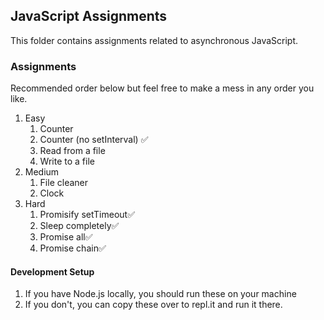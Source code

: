 ## JavaScript Assignments

This folder contains assignments related to asynchronous JavaScript.

### Assignments

Recommended order below but feel free to make a mess in any order you like.
1. Easy
   1. Counter
   2. Counter (no setInterval) ✅ 
   3. Read from a file
   4. Write to a file
2. Medium
   1. File cleaner
   2. Clock
3. Hard
   1. Promisify setTimeout✅ 
   2. Sleep completely✅ 
   3. Promise all✅ 
   4. Promise chain✅ 

#### Development Setup
1. If you have Node.js locally, you should run these on your machine
2. If you don't, you can copy these over to repl.it and run it there.
